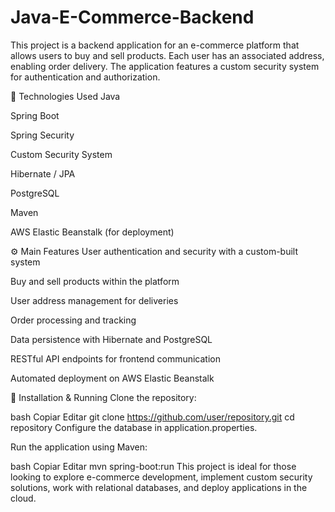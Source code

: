# Java-E-Commerce-Backend
This project is a backend application for an e-commerce platform that allows users to buy and sell products. Each user has an associated address, enabling order delivery. The application features a custom security system for authentication and authorization.


🔹 Technologies Used
Java

Spring Boot

Spring Security

Custom Security System

Hibernate / JPA

PostgreSQL

Maven

AWS Elastic Beanstalk (for deployment)

⚙️ Main Features
User authentication and security with a custom-built system

Buy and sell products within the platform

User address management for deliveries

Order processing and tracking

Data persistence with Hibernate and PostgreSQL

RESTful API endpoints for frontend communication

Automated deployment on AWS Elastic Beanstalk

🚀 Installation & Running
Clone the repository:

bash
Copiar
Editar
git clone https://github.com/user/repository.git
cd repository
Configure the database in application.properties.

Run the application using Maven:

bash
Copiar
Editar
mvn spring-boot:run
This project is ideal for those looking to explore e-commerce development, implement custom security solutions, work with relational databases, and deploy applications in the cloud.
